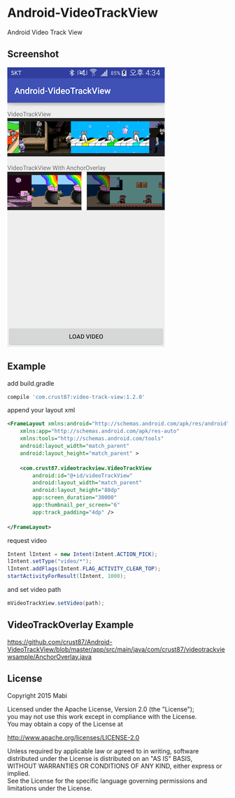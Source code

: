# Android-VideoTrackView
Android Video Track View

## Screenshot
![](./screenshot_01.png)

## Example

add build.gradle<br />
``` groovy
compile 'com.crust87:video-track-view:1.2.0'
```

append your layout xml
```xml
<FrameLayout xmlns:android="http://schemas.android.com/apk/res/android"
    xmlns:app="http://schemas.android.com/apk/res-auto"
    xmlns:tools="http://schemas.android.com/tools"
    android:layout_width="match_parent"
    android:layout_height="match_parent" >

    <com.crust87.videotrackview.VideoTrackView
        android:id="@+id/videoTrackView"
        android:layout_width="match_parent"
        android:layout_height="88dp"
        app:screen_duration="30000"
        app:thumbnail_per_screen="6"
        app:track_padding="4dp" />

</FrameLayout>
```

request video
```java
Intent lIntent = new Intent(Intent.ACTION_PICK);
lIntent.setType("video/*");
lIntent.addFlags(Intent.FLAG_ACTIVITY_CLEAR_TOP);
startActivityForResult(lIntent, 1000);
```

and set video path
```java
mVideoTrackView.setVideo(path);
```

## VideoTrackOverlay Example
https://github.com/crust87/Android-VideoTrackView/blob/master/app/src/main/java/com/crust87/videotrackviewsample/AnchorOverlay.java

## License
Copyright 2015 Mabi

Licensed under the Apache License, Version 2.0 (the "License");<br/>
you may not use this work except in compliance with the License.<br/>
You may obtain a copy of the License at

http://www.apache.org/licenses/LICENSE-2.0

Unless required by applicable law or agreed to in writing, software<br/>
distributed under the License is distributed on an "AS IS" BASIS,<br/>
WITHOUT WARRANTIES OR CONDITIONS OF ANY KIND, either express or implied.<br/>
See the License for the specific language governing permissions and<br/>
limitations under the License.
